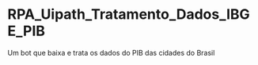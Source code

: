 # RPA_Uipath_Tratamento_Dados_IBGE_PIB
Um bot que baixa e trata os dados do PIB das cidades do Brasil
